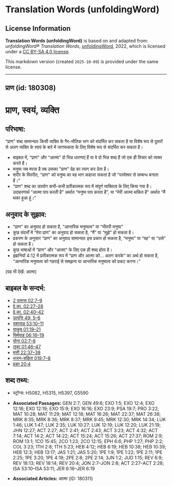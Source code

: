 # Translation Words (unfoldingWord)

## License Information

**Translation Words (unfoldingWord)** is based on and adapted from: _unfoldingWord® Translation Words_, [unfoldingWord](https://unfoldingword.org/utw), 2022, which is licensed under a [CC BY-SA 4.0 license](https://creativecommons.org/licenses/by-sa/4.0/legalcode.en).

This markdown version (created `2025-10-09`) is provided under the same license.



--------------------------------

## प्राण (id: 180308)

प्राण, स्वयं, व्यक्ति
=====================

परिभाषा:
--------

“प्राण” शब्द सामान्यतः किसी व्यक्ति के गैर\-भौतिक भाग को संदर्भित कर सकता है या विशेष रूप से दूसरों से अलग व्यक्ति के स्वयं के बारे में जागरूकता के लिए विशेष रूप से संदर्भित कर सकता है।

* बाइबल में, “प्राण” और “आत्मा” दो भिन्न धारणाएं हैं या वे दो भिन्न शब्द हैं जो एक ही विचार को व्यक्त करते हैं।
* मनुष्य जब मरता है तब उसका "प्राण" देह का त्याग कर देता है।
* शरीर के विपरीत, "प्राण" को मनुष्य का वह भाग कहाजा सकता है जो "परमेश्वर से सम्बन्ध बनाता है।"
* “प्राण” शब्द का उपयोग कभी\-कभी प्रतीकात्मक रूप में संपूर्ण व्यक्तित्व के लिए किया गया है। उदाहरणार्थ “आत्मा पाप करती है” अर्थात “मनुष्य पाप करता है”, या “मेरी आत्मा थकित है” अर्थात “मैं थका हुआ हूं।”

अनुवाद के सुझाव:
----------------

* “प्राण” का अनुवाद हो सकता है, “आन्तरिक मनुष्यत्व” या “भीतरी मनुष्य”
* कुछ संदर्भों में “मेरा प्राण” का अनुवाद हो सकता है, “मैं” या “मुझे” हो सकता है।
* प्रकरण के अनुसार “प्राण” का अनुवाद सामान्यतः इस प्रकार हो सकता है, “मनुष्य” या “वह” या “उसे” हो सकता है।
* कुछ भाषाओं में “प्राण” और “आत्मा” के लिए एक ही शब्द होता है।
* इब्रानियों 4:12 में प्रतीकात्मक रूप में “प्राण और आत्मा को… अलग करके” का अर्थ हो सकता है, “आन्तरिक मनुष्यत्व को गहराई से समझना या आन्तरिक मनुष्यत्व को प्रकट करना।”

(यह भी देखें: आत्मा)

बाइबल के सन्दर्भ:
-----------------

* [2 पतरस 02:7–9](https://ref.ly/2Pet0:0)
* [प्रे.का. 02:27–28](https://ref.ly/Acts2:27-Acts2:28)
* [प्रे.का. 02:40–42](https://ref.ly/Acts2:40-Acts2:42)
* [उत्पत्ति 49: 5–6](https://ref.ly/Gen49:0)
* [यशायाह 53:10–11](https://ref.ly/Isa53:10-Isa53:11)
* [याकूब 01:19–21](https://ref.ly/Jas1:19-Jas1:21)
* [यिर्मयाह 06:16–19](https://ref.ly/Jer6:16-Jer6:19)
* [योना 02:7–8](https://ref.ly/Jonah2:7-Jonah2:8)
* [लूका 01:46–47](https://ref.ly/Luke1:46-Luke1:47)
* [मत्ती 22:37–38](https://ref.ly/Matt22:37-Matt22:38)
* [भजन\-संहिता 019:7–8](rc://*/tn/help/psa/019/007)
* [प्रका 20:4](https://ref.ly/Rev20:4)

शब्द तथ्य:
----------

* स्ट्रोंग्स: H5082, H5315, H5397, G5590

* **Associated Passages:** GEN 2:7; GEN 49:6; EXO 1:5; EXO 12:4; EXO 12:16; EXO 12:19; EXO 15:9; EXO 16:16; EXO 23:9; PSA 19:7; PRO 3:22; MAT 10:28; MAT 11:29; MAT 12:18; MAT 16:26; MAT 22:37; MAT 26:38; MRK 8:35; MRK 8:36; MRK 8:37; MRK 9:45; MRK 12:30; MRK 14:34; LUK 1:46; LUK 1:47; LUK 2:35; LUK 10:27; LUK 12:19; LUK 12:20; LUK 21:19; JHN 12:27; ACT 2:27; ACT 2:41; ACT 2:43; ACT 3:23; ACT 4:32; ACT 7:14; ACT 14:2; ACT 14:22; ACT 15:24; ACT 15:26; ACT 27:37; ROM 2:9; ROM 13:1; 1CO 15:45; 2CO 1:23; 2CO 12:15; EPH 6:6; PHP 1:27; PHP 2:2; COL 3:23; 1TH 2:8; 1TH 5:23; HEB 4:12; HEB 6:19; HEB 10:38; HEB 10:39; HEB 12:3; HEB 13:17; JAS 1:21; JAS 5:20; 1PE 1:9; 1PE 1:22; 1PE 2:11; 1PE 2:25; 1PE 3:20; 1PE 4:19; 2PE 2:8; 2PE 2:14; 3JN 1:2; JUD 1:15; REV 6:9; REV 18:13; REV 18:14; REV 20:4; JON 2:7–JON 2:8; ACT 2:27–ACT 2:28; ISA 53:10–ISA 53:11; JER 6:16–JER 6:19
* **Associated Articles:** आत्मा (ID: 180311)

